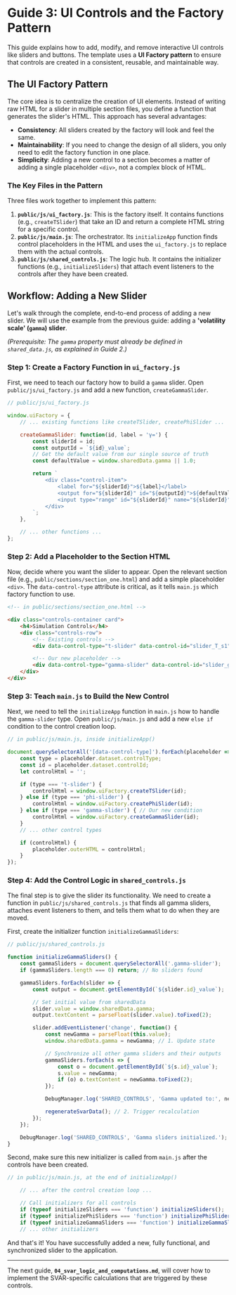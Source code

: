 # Guide 3: UI Controls and the Factory Pattern

This guide explains how to add, modify, and remove interactive UI controls like sliders and buttons. The template uses a **UI Factory pattern** to ensure that controls are created in a consistent, reusable, and maintainable way.

## The UI Factory Pattern

The core idea is to centralize the creation of UI elements. Instead of writing raw HTML for a slider in multiple section files, you define a function that generates the slider's HTML. This approach has several advantages:

-   **Consistency**: All sliders created by the factory will look and feel the same.
-   **Maintainability**: If you need to change the design of all sliders, you only need to edit the factory function in one place.
-   **Simplicity**: Adding a new control to a section becomes a matter of adding a single placeholder `<div>`, not a complex block of HTML.

### The Key Files in the Pattern

Three files work together to implement this pattern:

1.  **`public/js/ui_factory.js`**: This is the factory itself. It contains functions (e.g., `createTSlider`) that take an ID and return a complete HTML string for a specific control.
2.  **`public/js/main.js`**: The orchestrator. Its `initializeApp` function finds control placeholders in the HTML and uses the `ui_factory.js` to replace them with the actual controls.
3.  **`public/js/shared_controls.js`**: The logic hub. It contains the initializer functions (e.g., `initializeSliders`) that attach event listeners to the controls after they have been created.

## Workflow: Adding a New Slider

Let's walk through the complete, end-to-end process of adding a new slider. We will use the example from the previous guide: adding a **'volatility scale' (`gamma`) slider**.

*(Prerequisite: The `gamma` property must already be defined in `shared_data.js`, as explained in Guide 2.)*

### Step 1: Create a Factory Function in `ui_factory.js`

First, we need to teach our factory how to build a `gamma` slider. Open `public/js/ui_factory.js` and add a new function, `createGammaSlider`.

```javascript
// public/js/ui_factory.js

window.uiFactory = {
    // ... existing functions like createTSlider, createPhiSlider ...

    createGammaSlider: function(id, label = 'γ=') {
        const sliderId = id;
        const outputId = `${id}_value`;
        // Get the default value from our single source of truth
        const defaultValue = window.sharedData.gamma || 1.0;

        return `
            <div class="control-item">
                <label for="${sliderId}">${label}</label>
                <output for="${sliderId}" id="${outputId}">${defaultValue.toFixed(2)}</output>
                <input type="range" id="${sliderId}" name="${sliderId}" min="0.1" max="3.0" value="${defaultValue}" step="0.1" class="slider gamma-slider">
            </div>
        `;
    },

    // ... other functions ...
};
```

### Step 2: Add a Placeholder to the Section HTML

Now, decide where you want the slider to appear. Open the relevant section file (e.g., `public/sections/section_one.html`) and add a simple placeholder `<div>`. The `data-control-type` attribute is critical, as it tells `main.js` which factory function to use.

```html
<!-- in public/sections/section_one.html -->

<div class="controls-container card">
    <h4>Simulation Controls</h4>
    <div class="controls-row">
        <!-- Existing controls -->
        <div data-control-type="t-slider" data-control-id="slider_T_s1"></div>

        <!-- Our new placeholder -->
        <div data-control-type="gamma-slider" data-control-id="slider_gamma_s1"></div>
    </div>
</div>
```

### Step 3: Teach `main.js` to Build the New Control

Next, we need to tell the `initializeApp` function in `main.js` how to handle the `gamma-slider` type. Open `public/js/main.js` and add a new `else if` condition to the control creation loop.

```javascript
// in public/js/main.js, inside initializeApp()

document.querySelectorAll('[data-control-type]').forEach(placeholder => {
    const type = placeholder.dataset.controlType;
    const id = placeholder.dataset.controlId;
    let controlHtml = '';

    if (type === 't-slider') {
        controlHtml = window.uiFactory.createTSlider(id);
    } else if (type === 'phi-slider') {
        controlHtml = window.uiFactory.createPhiSlider(id);
    } else if (type === 'gamma-slider') { // Our new condition
        controlHtml = window.uiFactory.createGammaSlider(id);
    }
    // ... other control types

    if (controlHtml) {
        placeholder.outerHTML = controlHtml;
    }
});
```

### Step 4: Add the Control Logic in `shared_controls.js`

The final step is to give the slider its functionality. We need to create a function in `public/js/shared_controls.js` that finds all gamma sliders, attaches event listeners to them, and tells them what to do when they are moved.

First, create the initializer function `initializeGammaSliders`:

```javascript
// public/js/shared_controls.js

function initializeGammaSliders() {
    const gammaSliders = document.querySelectorAll('.gamma-slider');
    if (gammaSliders.length === 0) return; // No sliders found

    gammaSliders.forEach(slider => {
        const output = document.getElementById(`${slider.id}_value`);

        // Set initial value from sharedData
        slider.value = window.sharedData.gamma;
        output.textContent = parseFloat(slider.value).toFixed(2);

        slider.addEventListener('change', function() {
            const newGamma = parseFloat(this.value);
            window.sharedData.gamma = newGamma; // 1. Update state

            // Synchronize all other gamma sliders and their outputs
            gammaSliders.forEach(s => {
                const o = document.getElementById(`${s.id}_value`);
                s.value = newGamma;
                if (o) o.textContent = newGamma.toFixed(2);
            });

            DebugManager.log('SHARED_CONTROLS', 'Gamma updated to:', newGamma);

            regenerateSvarData(); // 2. Trigger recalculation
        });
    });

    DebugManager.log('SHARED_CONTROLS', 'Gamma sliders initialized.');
}
```

Second, make sure this new initializer is called from `main.js` after the controls have been created.

```javascript
// in public/js/main.js, at the end of initializeApp()

    // ... after the control creation loop ...

    // Call initializers for all controls
    if (typeof initializeSliders === 'function') initializeSliders();
    if (typeof initializePhiSliders === 'function') initializePhiSliders();
    if (typeof initializeGammaSliders === 'function') initializeGammaSliders(); // Call our new initializer
    // ... other initializers
```

And that's it! You have successfully added a new, fully functional, and synchronized slider to the application.

---

The next guide, **`04_svar_logic_and_computations.md`**, will cover how to implement the SVAR-specific calculations that are triggered by these controls.
